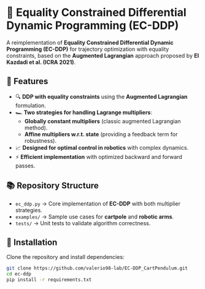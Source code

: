 # 🚀 Equality Constrained Differential Dynamic Programming (EC-DDP)
A reimplementation of **Equality Constrained Differential Dynamic Programming (EC-DDP)** for trajectory optimization with equality constraints, based on the **Augmented Lagrangian** approach proposed by **El Kazdadi et al. (ICRA 2021)**.

## 📌 Features
- 🔍 **DDP with equality constraints** using the **Augmented Lagrangian** formulation.
- 🏎 **Two strategies for handling Lagrange multipliers**:
  - **Globally constant multipliers** (classic augmented Lagrangian method).
  - **Affine multipliers w.r.t. state** (providing a feedback term for robustness).
- 📈 **Designed for optimal control in robotics** with complex dynamics.
- ⚡ **Efficient implementation** with optimized backward and forward passes.

## 📚 Repository Structure
- `ec_ddp.py` → Core implementation of **EC-DDP** with both multiplier strategies.
- `examples/` → Sample use cases for **cartpole** and **robotic arms**.
- `tests/` → Unit tests to validate algorithm correctness.

## 🔧 Installation
Clone the repository and install dependencies:
```bash
git clone https://github.com/valerio98-lab/EC-DDP_CartPendulum.git
cd ec-ddp
pip install -r requirements.txt
```

<!--## 🔧 Quick Example
```bash
from ec_ddp import EC_DDP

# Define dynamics, cost function, and constraints
ddp_solver = EC_DDP(dynamics, cost_function, constraints)
optimal_trajectory = ddp_solver.solve(initial_state, initial_control)
```-->
